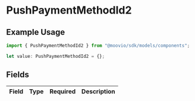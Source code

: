 # PushPaymentMethodId2

## Example Usage

```typescript
import { PushPaymentMethodId2 } from "@moovio/sdk/models/components";

let value: PushPaymentMethodId2 = {};
```

## Fields

| Field       | Type        | Required    | Description |
| ----------- | ----------- | ----------- | ----------- |
